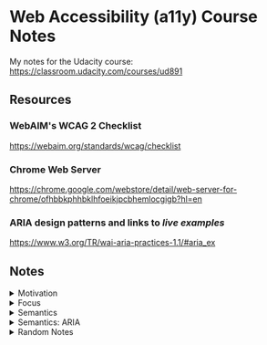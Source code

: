 # Web Accessibility (a11y) Course Notes

My notes for the Udacity course: <https://classroom.udacity.com/courses/ud891>

## Resources

### WebAIM's WCAG 2 Checklist

<https://webaim.org/standards/wcag/checklist>

### Chrome Web Server

<https://chrome.google.com/webstore/detail/web-server-for-chrome/ofhbbkphhbklhfoeikjpcbhemlocgigb?hl=en>

### ARIA design patterns and links to __*live examples*__

<https://www.w3.org/TR/wai-aria-practices-1.1/#aria_ex>

## Notes

<details>
<summary>Motivation</summary>

## Motivation

Design for everyone. Making your website accessible helps everyone. Disability is more broad than what you might typically think of as disability: aging, temporary disability, and situational disability even for healthy individuals. This goes beyond permanent disability and can affect everyone.

Aside: I found [an article on Medium.com that gives more examples](https://medium.com/swlh/why-web-accessibility-is-far-more-important-than-you-think-831d9bfdf9af) and [another one](https://medium.com/valtech-design/inclusive-design-dd4e03f82094).

</details>

<details>
<summary>Focus</summary>

### Focus

* DOM order = tab order -> so: place in logical order in the DOM, and avoid CSS that positions elements visually in a different order
* `tabindex="-1"` = not in tab order but can be focused with focus() in js = great for modals (`document.querySelector('#modal').focus()`)
* `tabindex="0"` = added to tab order (and can also be focused with focus() in js = useful for custom elements (e.g. custom `div` dropdown)
* tabindex > 0 is **NOT** recommended. Instead, aim to [put elements in the logical sequence instead](https://developer.mozilla.org/en-US/docs/Web/HTML/Global_attributes/tabindex).
* typically do **NOT** have to use tabindex for non-interative elements like headers (screen readers can read them)
  * exception: [SPA](https://en.wikipedia.org/wiki/Single-page_application)-like interaction menu anchor clicks -> good case for `tabindex="-1"` and `focus()` on a header that "appears" on the page
* skip links help switch device users: hidden links to jump to page content (for an example, visit <https://github.com/> and hit tab)
  * example: `<a href="#main-content-id" class="skip-link">Skip to main content</a>` and `.skip-link { position: absolute; top: -40px; } .skip-link:focus { top: 0; }`
* Helpful easy test: tab through page and see if things make sense, e.g. the focus order and focused item is shown.
  * In your browser's Console: `document.activeElement` gives you currently-focused item.
* [Lighthouse](https://chrome.google.com/webstore/detail/lighthouse/blipmdconlkpinefehnmjammfjpmpbjk?hl=en) Chrome extension -> unselect all except Accessibility to get an audit of the current page.
* Keyboard traps are usually bad but can be temporarily good: while a modal is open, and then return focus to last element when modal is closed. `firstTabStop.focus()`, `lastTabStop.focus()`, `focusedElementBeforeModal.focus()`

  * ```js
    var focusableElementsString = 'a[href], area[href], input:not([disabled]), select:not([disabled]), textarea:not([disabled]), button:not([disabled]), iframe, object, embed, [tabindex="0"], [contentediteable]';
    var focusableElements = modal.querySelectorAll(focusableElementsString);
    // convert NodeList to Array
    focusableElements = Array.prototype.slice.call(focusableElements);
    var firstTabStop = focusableElements[0];
    var lastTabStop = focusableElements[focusableElements.length - 1];
    ```

  * <https://classroom.udacity.com/courses/ud891/lessons/7962031279/concepts/79621414230923>

</details>

<details>
<summary>Semantics</summary>

### Semantics

* You can address diverse assistive technologies <- by expressing semantics programmatically <- by understand affordances.
* Affordances are like common conventions that users are used to. At the very least, they minimize training time to get used to.
* To express semantics programmatically: (as per AIM WCAG checklist)
  * **role** (example: "combo box")
  * **label/name** (example: "preferred seat type")
  * **value** (example: "no preference")
  * **state** (example: "collapsed")
  * (These *are* the affordances!)
* Accessibility tree <- DOM tree:
  * Pretty much the same.
  * Much of the DOM has implicit semantic meaning. (Example: `button` instead of `div`)
* `alt="description of the image in its context to provide the same experience"`. Tricky example: header logo is also link to home. Instead of `"Home"`, just do `"<Page name as shown in logo image>"`.
* `alt=""` = good if a description would be redundant in the image's context, but we also don't want the screen reader to read out the file name either. Tricky example: magnifying glass next to search field that already gets read out as a searchbox.
* Include meaningful headers in your web page! They give users of screen readers an easy way to quickly navigate your page.
* Don't go overboard with screen-reader-only headers.
* Make link text usable for screen reader shortcut lists:
  * Bad: "Learn more." (About what? Unclear in a list of link texts.)
  * Good: "Learn more about responsive layouts."
  * Better: "Responsive Layouts" (Turn the title into a link.)
* Example semantic HTML elements: `main`, `header`, `footer`, `nav`, `section` (usually has a h1/h2/... header in it), `article`, and `aside`.
  * You can simplify CSS to refer to `header` instead of `.header`, while also making the HTML more semantic for assistive tech users.
* Meaningful headings and link text, and good page structure.
* Don't try to control the experience a screen reader would have, since that can confuse users. E.g.: the tool has ways work around odd names, like spelling them out.

</details>

<details>
<summary>Semantics: ARIA</summary>

### Semantics: ARIA

* Built-in HTML Semantics Sometimes Isn't Enough
  * Dropdowns: currently no standard HTML element.
  * Another example: urgent user notification (`<div role="alert">Could not connect!</div>`)
* Example: `role="checkbox"` and then ALSO add `aria-checked="true"` and `aria-checked="false"` (ARIA HTML properties must be explicitly indicated. Good for custom elements.)
  * But you have to take care of a lot more.
  * Example: `this.el.setAttribute('role', 'checkbox');`
  * Example: `if (this.el.hasAttribute('checked')) { this.el.setAttribute('aria-checked', 'true'); }`
* Example: expandable tree: `role="tree"`, `role="group"`, `role="treeItem"`, `aria-expanded="true"`, `aria-expanded="false"`
* Example: `<button ... aria-label="Filter">`
* ARIA *only* modifies the accessibility tree. It does not:
  * modify element appearance.
  * modify element behaviour.
  * add focusability.
  * add keyboard event handling.
* ARIA design patterns and links to __*live examples*__: <https://www.w3.org/TR/wai-aria-practices-1.1/#aria_ex>

* ```js
    // set ARIA role = radio group
    this.el.setAttribute('role', 'radiogroup'); // role!!!

    var firstButton = true;
    for (var button of this.buttons) {
      if (firstButton) {
        button.tabIndex = '0';
        firstButton = false;
      } else {
        button.tabIndex = '-1';
      }

      // set ARIA role = radio
      button.setAttribute('role', 'radio'); // role!!!
    }
  ```

* ```js
    RadioGroup.prototype.changeFocus = function() {
      // old button:
      this.focusedButton.tabIndex = -1; // tabindex!!!
      this.focusedButton.removeAttribute('checked');
      this.focusedButton.setAttribute('aria-checked', 'false'); // ARIA!!!

      // new button:
      this.focusedButton = this.buttons[this.focusedIdx];
      this.focusedButton.tabIndex = 0; // tabindex!!!
      this.focusedButton.focus();
      this.focusedButton.setAttribute('checked', '');
      this.focusedButton.setAttribute('aria-checked', 'true'); // ARIA!!!
    };
  ```

* `aria-label` example: name = "menu" (for screen-reader only):

  ```html
  <button aria-label="menu"
          class="hamburger-menu-icon">
  </button>
  ```

* `aria-label` example: name = "close", not "X" (for screen-reader only):

  ```html
  <button aria-label="close">
    X
  </button>
  ```

* `aria-labelledby` example: name/label = "Drink options" from another element (not just whatever's in "..."):

  ```html
  <span id="rg-label">
    Drink options
  </span>
  <div role="radiogroup"
       aria-labelledby="rg-label">
    ...
  </div>
  ```

  * This is an example of an ARIA relationship attribute (links 2 or more elements).

  * Notes: `aria-labelledby` can be put on any element, not just a `label` element, but it does not give you the nice label-clicking behaviour that `label` gives you. Also, you place `aria-labelledby="..."` on the element, which is opposite of putting `for="..."` on the `label`. `aria-labelledby` can take a list of elements to concatenate the name from (even from the element itself! and even from hidden elements!).

* In terms of precedence: `aria-labelledby` > `aria-label` > native `label`
* ARIA roles may be redundant in some cases: e.g.: `<input type="checkbox" role="checkbox">` or `<main role="main">`
  * but you might need this redundancy for wider browser support.

#### ARIA Relationship Attributes

* Example: `aria-labelledby="..."` = label/name (see earlier notes).
* `aria-owns` = "treat ... as my **child** element" (even if separate in the DOM), like for submenus.
  * But why not just do so in DOM? Maybe for visual presentation or because of element reuse in different contexts.
  * `aria-owns` is a very common ARIA relationship attribute. Good to know!
* `aria-activedescendant` = "present ... as the **apparent focused** element when I have page focus" (this is not actually moving the roving focus).
  * Example: typing in a textbox that has page focus, but while reading out an apparently-focused filtered option shown in a dropdown.
  * This basically can graft together different parts of the DOM onto this node in the Accessibility Tree.
* `aria-describedby` = "use ... as my non-critical description" (NOT name/label) as extra info, like password requirements (vs. password characters typed). Even if that identified element is hidden from the DOM (just like aia-labelledby).
* `aria-posinset` and `aria-setsize` = "specify on this element its actual position in the set, and the actual number of items in its set", like when you don't know the size of the list when using lazy loading.
  * Example:

    ```html
    <div role="listbox"> <!-- aria-posinset + aria-setsize on items not on container -->
      <!-- Use dynamic HTML techniques to let user explore up. -->
      <div role="option"
           aria-posinset="857"
           aria-setsize="1000">Item 857 shows up first, maybe due to lazy loading.</div>
      <div role="option"
           aria-posinset="858"
           aria-setsize="1000">Item 858 shows up last, maybe due to lazy loading.</div>
      <!-- Use dynamic HTML techniques to let user explore down. -->
    </div>
    ```

#### Hiding/Showing Only for Accessibility Tree (AT)

* Hide element only everyone:
  * Native explicitly hidden: `visibility: hidden;`, `display:none`, or attribute `hidden`.
* Show label only in AT:
  * Make far off screen, e.g. `position: absolute; left: -10000px;`
  * Or: `aria-label="Some text that only screen-readers can access."`
  * Or: `aria-labelledby="some-hidden-element"`
  * Or: `aria-describedby="some-hidden-element-for-extra-info"`
* Hide element only in AT:
  * `aria-hidden="true"` (hides from AT all its descendants, except element referred to by `aria-labelledby` or `aria-describedby`, which makes sense based on earlier notes).

#### Alerting the User

* Instead of waiting for user to get to the element in the DOM.
* `aria-live="..."`: off (default/fallback), polite, assertive.
  * "polite" = when you're done whatever you're doing. (waits)
  * "assertive" = you need to know this right now! (interrupts)
* **Troubleshooting tips when `aria-live` isn't speaking:**
  * Test on different platforms, since they can react
  * Try including `aria-live` attributes in initial page load.
  * Try triggering style change on the element: hidden -> visible.
  * Try changing content of the element.
  * Try appending new element with `aria-live`.
* `aria-atomic` = say the whole contents each time.
* `aria-relevant` = say the changes of this type:
  * `="text"` = text changed.
  * `="additions"` = added element.
  * `="removals"` = removed element.
  * `="all"` = `="additions removals text" = any change triggers (re-)announcing.
  * default/fallback is `="additions text"` (added elements or text changes trigger (re-)announcing).
* `aria-busy="true"` = ignore changes to element despite having `aria-live="polite"` for example.
  * Example (1/2): `<div aria-live="polite" aria-busy="true">` until everything's loaded.
  * Example (2/2): `<div aria-live="polite" aria-busy="false">` when ready.
  * Note: `="false"` by default, i.e. do not ignore by default. Makes sense.

</details>

<details>
<summary>Random Notes</summary>

<details>
<summary>Style</summary>

### Style

#### Overview

* Styles for focus and ARIA states.
* Responsive UIs (flexible device/zoom views).
* Colour choices/contrast.

#### Focus

* Sometimes the focus ring is hard to see or doesn't look good.
* Give alternate indication instead of only clearing outline.

* ```css
  :focus { /* BAD */
    outline: 0;
  }
  ```

* ```css
  :focus { /* good */
    outline: 1px dotted #FFF;
  }
  ```

* ```css
  :focus { /* better */
    outline: 0; /* browsers handle outline inconsistently */
    box-shadow: 0 0 8px 3px rgba(255, 255, 255, 0.8); /* consistent across browsers */
  }
  ```

* ```css
  /* to improve style around radio options,
   * make the focus ring on radio buttons
   * only wrap around the radio icon */
  .radio:focus {
    outline: 0;
  }

  .radio:focus::before {
    box-shadow: 0 0 1px 2px #5B9DD9;
  }
  ```

#### ARIA States

#### Responsive UIs (flexible device/zoom views)

#### Colour Contrast

</details>

### Random Notes

* https://developer.mozilla.org/en-US/docs/Tools/Web_Console/The_command_line_interpreter#Helper_commands
  * In web dev console: `$('h1')` = `document.querySelector('h1')`
  * In web dev console: `$$('h1,h2,h3')` = `document.querySelectorAll('h1,h2,h3')` but returns an array instead of a NodeList.

</details>
